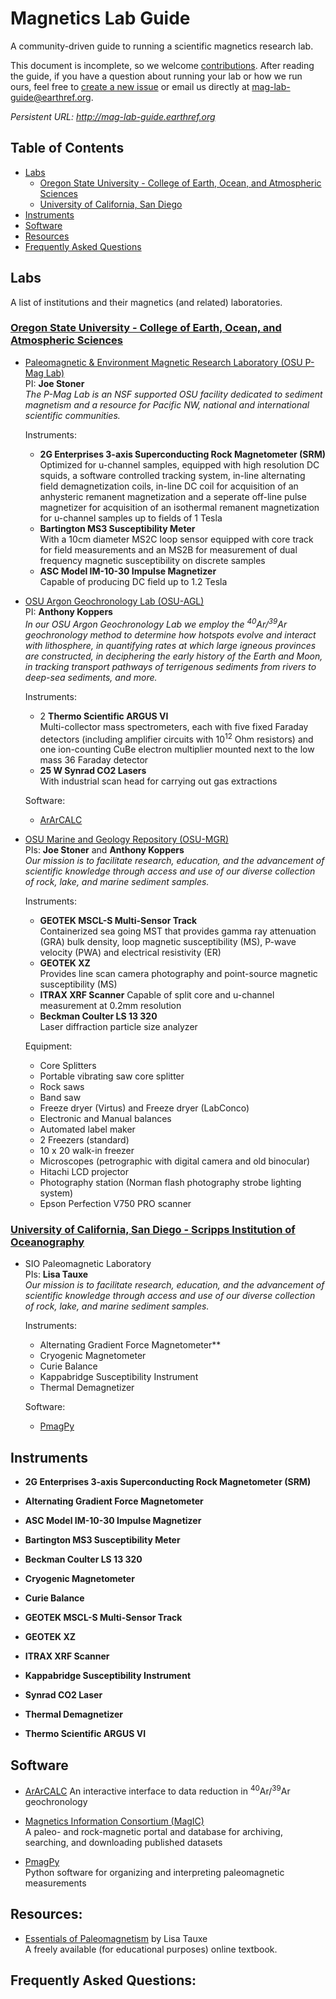 # Magnetics Lab Guide
A community-driven guide to running a scientific magnetics research lab.

This document is incomplete, so we welcome [contributions](CONTRIBUTING.md#contributing). After reading the guide, if you have a question about running your lab or how we run ours, feel free to [create a new issue](https://github.com/earthref/Magnetics-Lab-Guide/issues) or email us directly at mag-lab-guide@earthref.org.

*Persistent URL: http://mag-lab-guide.earthref.org*

## Table of Contents
  - [Labs](#labs)
    - [Oregon State University - College of Earth, Ocean, and Atmospheric Sciences](#osu-ceoas)
    - [University of California, San Diego](#ucsd-sio)
  - [Instruments](#instruments)
  - [Software](#software)
  - [Resources](#resources)
  - [Frequently Asked Questions](#frequently-asked-questions)

## Labs
A list of institutions and their magnetics (and related) laboratories.

### [Oregon State University - College of Earth, Ocean, and Atmospheric Sciences](https://ceoas.oregonstate.edu/)<a id="osu-ceoas"></a>

- [Paleomagnetic & Environment Magnetic Research Laboratory (OSU P-Mag Lab)](http://paleomag.coas.oregonstate.edu)  
  PI: **Joe Stoner**  
  *The P-Mag Lab is an NSF supported OSU facility dedicated to sediment magnetism and a resource for Pacific NW, national and international scientific communities.*

  Instruments:
  - **2G Enterprises 3-axis Superconducting Rock Magnetometer (SRM)** 
    Optimized for u-channel samples, equipped with high resolution DC squids, a software controlled tracking system, in-line alternating field demagnetization coils, in-line DC coil for acquisition of an anhysteric remanent magnetization and a seperate off-line pulse magnetizer for acquisition of an isothermal remanent magnetization for u-channel samples up to fields of 1 Tesla
  - **Bartington MS3 Susceptibility Meter**  
    With a 10cm diameter MS2C loop sensor equipped with core track for field measurements and an MS2B for measurement of dual frequency magnetic susceptibility on discrete samples
  - **ASC Model IM-10-30 Impulse Magnetizer**  
    Capable of producing DC field up to 1.2 Tesla

- [OSU Argon Geochronology Lab (OSU-AGL)](http://geochronology.coas.oregonstate.edu)  
  PI: **Anthony Koppers**  
  *In our OSU Argon Geochronology Lab we employ the <sup>40</sup>Ar/<sup>39</sup>Ar geochronology method to determine how hotspots evolve and interact with lithosphere, in quantifying rates at which large igneous provinces are constructed, in deciphering the early history of the Earth and Moon, in tracking transport pathways of terrigenous sediments from rivers to deep-sea sediments, and more.*   

  Instruments:
  - 2 **Thermo Scientific ARGUS VI**  
    Multi-collector mass spectrometers, each with five fixed Faraday detectors (including amplifier circuits with 10<sup>12</sup> Ohm resistors) and one ion-counting CuBe electron multiplier mounted next to the low mass 36 Faraday detector
  - **25 W Synrad CO2 Lasers**  
    With industrial scan head for carrying out gas extractions

  Software:
  - [ArArCALC](https://earthref.org/ArArCALC)
  
- [OSU Marine and Geology Repository (OSU-MGR)](http://osu-mgr.org)  
  PIs: **Joe Stoner** and **Anthony Koppers**  
  *Our mission is to facilitate research, education, and the advancement of scientific knowledge through access and use of our diverse collection of rock, lake, and marine sediment samples.*
  
  Instruments:
  - **GEOTEK MSCL-S Multi-Sensor Track**  
    Containerized sea going MST that provides gamma ray attenuation (GRA) bulk density, loop magnetic susceptibility (MS), P-wave velocity (PWA) and electrical resistivity (ER)
  - **GEOTEK XZ**  
    Provides line scan camera photography and point-source magnetic susceptibility (MS)
  - **ITRAX XRF Scanner**
    Capable of split core and u-channel measurement at 0.2mm resolution
  - **Beckman Coulter LS 13 320**  
    Laser diffraction particle size analyzer

  Equipment:
  - Core Splitters
  - Portable vibrating saw core splitter
  - Rock saws
  - Band saw
  - Freeze dryer (Virtus) and Freeze dryer (LabConco)
  - Electronic and Manual balances
  - Automated label maker
  - 2 Freezers (standard)
  - 10 x 20 walk-in freezer
  - Microscopes (petrographic with digital camera and old binocular)
  - Hitachi LCD projector
  - Photography station (Norman flash photography strobe lighting system)
  - Epson Perfection V750 PRO scanner

### [University of California, San Diego - Scripps Institution of Oceanography](https://scripps.ucsd.edu)<a id="ucsd-sio"></a>
- SIO Paleomagnetic Laboratory  
  PIs: **Lisa Tauxe**  
  *Our mission is to facilitate research, education, and the advancement of scientific knowledge through access and use of our diverse collection of rock, lake, and marine sediment samples.*  

  Instruments:
  - Alternating Gradient Force Magnetometer**  
  - Cryogenic Magnetometer
  - Curie Balance
  - Kappabridge Susceptibility Instrument
  - Thermal Demagnetizer
  
  Software:
  - [PmagPy](https://earthref.org/PmagPy/cookbook/)


## Instruments

  - **2G Enterprises 3-axis Superconducting Rock Magnetometer (SRM)** 

  - **Alternating Gradient Force Magnetometer**  

  - **ASC Model IM-10-30 Impulse Magnetizer**  

  - **Bartington MS3 Susceptibility Meter**  

  - **Beckman Coulter LS 13 320**  
  
  - **Cryogenic Magnetometer**  
  
  - **Curie Balance**  
  
  - **GEOTEK MSCL-S Multi-Sensor Track**  

  - **GEOTEK XZ**  

  - **ITRAX XRF Scanner**
  
  - **Kappabridge Susceptibility Instrument**  
  
  - **Synrad CO2 Laser**  
  
  - **Thermal Demagnetizer**  
  
  - **Thermo Scientific ARGUS VI**  


## Software

  - [ArArCALC](https://earthref.org/ArArCALC)
    An interactive interface to data reduction in <sup>40</sup>Ar/<sup>39</sup>Ar geochronology
  
  - [Magnetics Information Consortium (MagIC)](https:/earthRef.org/MagIC)  
    A paleo- and rock-magnetic portal and database for archiving, searching, and downloading published datasets
  
  - [PmagPy](https://earthref.org/PmagPy/cookbook/)  
    Python software for organizing and interpreting paleomagnetic measurements


## Resources:

  - [Essentials of Paleomagnetism](https://earthref.org/MagIC/books/Tauxe/Essentials/) by Lisa Tauxe  
    A freely available (for educational purposes) online textbook. 

  
## Frequently Asked Questions:
